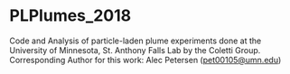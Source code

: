 # PLPlumes_2018
Code and Analysis of particle-laden plume experiments done at the University of Minnesota, St. Anthony Falls Lab by the Coletti Group.
Corresponding Author for this work: Alec Petersen (pet00105@umn.edu)
